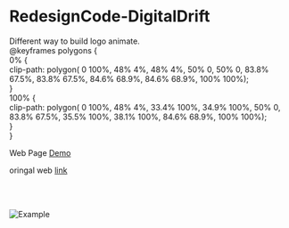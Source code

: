# RedesignCode-DigitalDrift

<html>

Different way to build logo animate.<br/>
@keyframes polygons {<br/>
  0% {<br/>
	clip-path: polygon(
		0 100%, 48% 4%, 48% 4%, 50% 0,
		50% 0, 83.8% 67.5%, 83.8% 67.5%, 84.6% 68.9%,
		84.6% 68.9%, 100% 100%);<br/>
  }<br/>
  100% {<br/>
	clip-path: polygon(
		0 100%, 48% 4%, 33.4% 100%, 34.9% 100%,
		50% 0, 83.8% 67.5%, 35.5% 100%, 38.1% 100%,
		84.6% 68.9%, 100% 100%);<br/>
  }<br/>
}<br/>


Web Page <a href="http://htmlpreview.github.io/?https://github.com/tyrionchiang/RedesignCode-DigitalDrift/blob/master/index.html">Demo</a>

oringal web <a href="http://www.ddrift.com/#about">link</a>


<br/><br/>

</html>

![Example](https://github.com/tyrionchiang/KanaeTemplate/blob/master/RedesignCode-DigitalDrift/img/ddriftPageScreenShot.jpg)
